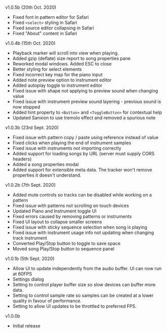 v1.0.5b (20th Oct. 2020)

* Fixed font in pattern editor for Safari
* Fixed `<select>` styling in Safari
* Fixed source editor collapsing in Safari
* Fixed "About" content in Safari

v1.0.4b (15th Oct. 2020)

* Playback marker will scroll into view when playing.
* Added gzip (deflate) size report to song properties pane
* Reworked modal windows. Added ESC to close
* Better styling for select elements
* Fixed incorrect key map for the piano input
* Added note preview option to instrument editor
* Added autoplay toggle to instrument editor
* Fixed issue with shape not applying to preview sound when changing value
* Fixed issue with instrument preview sound layering - previous sound is now stopped
* Added hint property to `<Button>` and `<ToggleButton>` for contextual help
* Updated Sanxion to use tremolo effect and removed a spurious note

v1.0.3b (23rd Sept. 2020)

* Fixed issue with pattern copy / paste using reference instead of value
* Fixed clicks when playing the end of instrument samples
* Fixed issue with instruments not importing correctly
* Added support for loading songs by URL (server must supply CORS headers)
* Added a song properties modal
* Added support for extensible meta data. The tracker won't remove properties it doesn't understand.

v1.0.2b (7th Sept. 2020)

* Added mute controls so tracks can be disabled while working on a pattern
* Fixed issue with patterns not scrolling on touch devices
* Updated Piano and Instrument toggle UI
* Fixed errors caused by removing patterns or instruments
* Fixed UI layout to collapse smaller screens
* Fixed issue with sticky sequence selection when song is playing
* Fixed issue with instrument usage info not updating when changing track instrument
* Converted Play/Stop button to toggle to save space
* Moved song Play/Stop button to sequence panel

v1.0.1b (5th Sept. 2020)

* Allow UI to update independently from the audio buffer. UI can now run at 60FPS
* Settings dialog
* Setting to control player buffer size so slow devices can buffer more data.
* Setting to control sample rate so samples can be created at a lower quality in favour of performance.
* Setting to allow UI updates to be throttled to preferred FPS.

v1.0.0b

* Initial release
